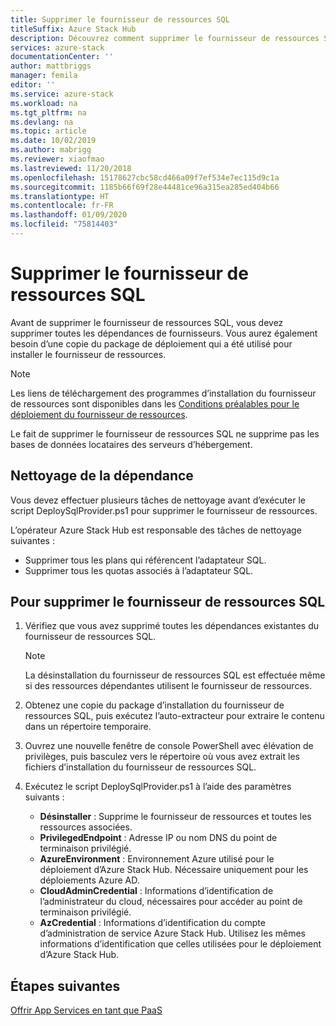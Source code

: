 ```yaml
---
title: Supprimer le fournisseur de ressources SQL
titleSuffix: Azure Stack Hub
description: Découvrez comment supprimer le fournisseur de ressources SQL de votre déploiement Azure Stack Hub.
services: azure-stack
documentationCenter: ''
author: mattbriggs
manager: femila
editor: ''
ms.service: azure-stack
ms.workload: na
ms.tgt_pltfrm: na
ms.devlang: na
ms.topic: article
ms.date: 10/02/2019
ms.author: mabrigg
ms.reviewer: xiaofmao
ms.lastreviewed: 11/20/2018
ms.openlocfilehash: 15178627cbc58cd466a09f7ef534e7ec115d9c1a
ms.sourcegitcommit: 1185b66f69f28e44481ce96a315ea285ed404b66
ms.translationtype: HT
ms.contentlocale: fr-FR
ms.lasthandoff: 01/09/2020
ms.locfileid: "75814403"
---
```

# <a name="remove-the-sql-resource-provider"></a>Supprimer le fournisseur de ressources SQL

Avant de supprimer le fournisseur de ressources SQL, vous devez supprimer toutes les dépendances de fournisseurs. Vous aurez également besoin d’une copie du package de déploiement qui a été utilisé pour installer le fournisseur de ressources.

> [!NOTE]
> Les liens de téléchargement des programmes d’installation du fournisseur de ressources sont disponibles dans les [Conditions préalables pour le déploiement du fournisseur de ressources](./azure-stack-sql-resource-provider-deploy.md#prerequisites).

Le fait de supprimer le fournisseur de ressources SQL ne supprime pas les bases de données locataires des serveurs d’hébergement.

## <a name="dependency-cleanup"></a>Nettoyage de la dépendance

Vous devez effectuer plusieurs tâches de nettoyage avant d’exécuter le script DeploySqlProvider.ps1 pour supprimer le fournisseur de ressources.

L’opérateur Azure Stack Hub est responsable des tâches de nettoyage suivantes :

* Supprimer tous les plans qui référencent l’adaptateur SQL.
* Supprimer tous les quotas associés à l’adaptateur SQL.

## <a name="to-remove-the-sql-resource-provider"></a>Pour supprimer le fournisseur de ressources SQL

1. Vérifiez que vous avez supprimé toutes les dépendances existantes du fournisseur de ressources SQL.

   > [!NOTE]
   > La désinstallation du fournisseur de ressources SQL est effectuée même si des ressources dépendantes utilisent le fournisseur de ressources.
  
2. Obtenez une copie du package d’installation du fournisseur de ressources SQL, puis exécutez l’auto-extracteur pour extraire le contenu dans un répertoire temporaire.

3. Ouvrez une nouvelle fenêtre de console PowerShell avec élévation de privilèges, puis basculez vers le répertoire où vous avez extrait les fichiers d’installation du fournisseur de ressources SQL.

4. Exécutez le script DeploySqlProvider.ps1 à l’aide des paramètres suivants :

    * **Désinstaller** : Supprime le fournisseur de ressources et toutes les ressources associées.
    * **PrivilegedEndpoint** : Adresse IP ou nom DNS du point de terminaison privilégié.
    * **AzureEnvironment** : Environnement Azure utilisé pour le déploiement d’Azure Stack Hub. Nécessaire uniquement pour les déploiements Azure AD.
    * **CloudAdminCredential** : Informations d’identification de l’administrateur du cloud, nécessaires pour accéder au point de terminaison privilégié.
    * **AzCredential** : Informations d’identification du compte d’administration de service Azure Stack Hub. Utilisez les mêmes informations d’identification que celles utilisées pour le déploiement d’Azure Stack Hub.

## <a name="next-steps"></a>Étapes suivantes

[Offrir App Services en tant que PaaS](azure-stack-app-service-overview.md)
